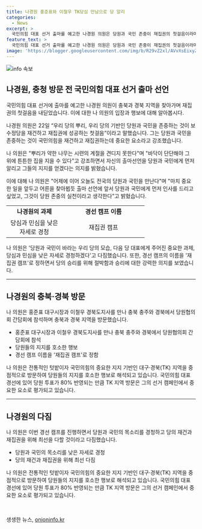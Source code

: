 ```yaml
---
title: 나경원 홍준표와 이철우 TK당심 만남으로 당 알리
categories:
  - News
excerpt: >
  국민의힘 대표 선거 출마를 예고한 나경원 의원은 당원과 국민 존중이 재집권의 첫걸음이라며 출마 의지를 공언했다. 뿌리가 약한 나무는 시련을 견주지 못한다며 당원과 국민을 만나는 행보를 이어가며 재집권을 호소하고 있는 것으로 보인다. 국민의힘 대표 경선에서는 당원 투표가 80% 반영되며, 당원과 국민 존중을 강조하고 경청 약속을 했다. 경선 캠프 이름을 재집권으로 정하며 승리에 힘을 실어주고 있다.
feature_text: >
  국민의힘 대표 선거 출마를 예고한 나경원 의원은 당원과 국민 존중이 재집권의 첫걸음이라며 출마 의지를 공언했다. 뿌리가 약한 나무는 시련을 견주지 못한다며 당원과 국민을 만나는 행보를 이어가며 재집권을 호소하고 있는 것으로 보인다. 국민의힘 대표 경선에서는 당원 투표가 80% 반영되며, 당원과 국민 존중을 강조하고 경청 약속을 했다. 경선 캠프 이름을 재집권으로 정하며 승리에 힘을 실어주고 있다.
image: 'https://blogger.googleusercontent.com/img/b/R29vZ2xl/AVvXsEixyZcFfHzMRdzZMjFBmAUKJYCLCGyLL1o632UiGVXcaFdKo_bkvkuCioo0uUKlGfBVcT3P84aROyZIXSBEx3Aw5nCQ3pTgDom1WDC4m8eifvWiAmWEEVb4x6G_l8C0QH225ldMjyaFvpxGEBGNO37VmDTDMHGhJPq73UglMfDca1-0aw/s1600/blogspot.png'
---
```


<p><img src="https://blogger.googleusercontent.com/img/b/R29vZ2xl/AVvXsEixyZcFfHzMRdzZMjFBmAUKJYCLCGyLL1o632UiGVXcaFdKo_bkvkuCioo0uUKlGfBVcT3P84aROyZIXSBEx3Aw5nCQ3pTgDom1WDC4m8eifvWiAmWEEVb4x6G_l8C0QH225ldMjyaFvpxGEBGNO37VmDTDMHGhJPq73UglMfDca1-0aw/s1600/blogspot.png" alt="info 속보" /></p>

<h2 data-ke-size="size26">나경원, 충청 방문 전 국민의힘 대표 선거 출마 선언</h2>

<p>국민의힘 대표 선거에 출마를 예고한 나경원 의원이 충북과 경북 지역을 찾아가며 재집권의 첫걸음을 내딛었습니다. 이에 대한 나 의원의 입장과 행보에 대해 알아봅시다.</p>

<p data-ke-size="size16">나경원 의원은 22일 “우리 당의 뿌리, 우리 당의 기반인 당원과 국민을 존중하는 것이 보수정당을 재건하고 재집권에 성공하는 첫걸음”이라고 말했습니다. 그는 당원과 국민을 존중하는 것이 국민의힘을 재건하고 재집권하는데 중요한 요소라고 강조했습니다.</p>

<p data-ke-size="size16">나 의원은 "뿌리가 약한 나무는 시련의 계절을 견디지 못한다"며 "바닥이 단단해야 그 위에 튼튼한 집을 지을 수 있다"고 강조하면서 자신의 출마선언을 당원과 국민에게 먼저 알리고 그들의 지지를 얻겠다는 의지를 밝혔습니다.</p>

<p data-ke-size="size16">이에 대해 나 의원은 "어제에 이어 오늘도 전국의 당원과 국민을 만난다"며 "마치 중요한 일을 앞두고 어른을 찾아뵙듯 출마 선언에 앞서 당원과 국민에게 먼저 인사를 드리고 싶었고, 그것이 당원 존중의 실천이라고 생각한다"고 밝혔습니다.</p>

<table>
  <colgroup>
  <col width="149">
  <col width="219">
  </colgroup>
  <tbody>
    <tr>
      <td style="text-align: center; height: 17px;"><b>나경원의 과제</b></td>
      <td style="text-align: center; height: 17px;"><b>경선 캠프 이름</b></td>
    </tr>
    <tr>
      <td style="text-align: center; height: 17px;">당심과 민심을 낮은 자세로 경청</td>
      <td style="text-align: center; height: 17px;">재집권 캠프</td>
    </tr>
  </tbody>
</table>

<p data-ke-size="size16">나 의원은 '당원과 국민이 바라는 우리 당의 모습, 다음 당 대표에게 주어진 중요한 과제, 당심과 민심을 낮은 자세로 경청하겠다'고 다짐했습니다. 또한, 경선 캠프의 이름을 '재집권 캠프'로 정하면서 당의 승리를 위해 절박함과 승리에 대한 강력한 의지를 보였습니다.</p>

<hr>

<h2 data-ke-size="size26">나경원의 충북·경북 방문</h2>

<p>나 의원은 홍준표 대구시장과 이철우 경북도지사를 만나 충북 충주와 경북에서 당원협의회 간담회에 참석하며 충북과 경북 지역을 방문했습니다.</p>

<ul>
  <li>홍준표 대구시장과 이철우 경북도지사를 만나 충북 충주와 경북에서 당원협의회 간담회에 참석</li>
  <li>당원들의 지지를 호소한 행보</li>
  <li>경선 캠프 이름을 '재집권 캠프'로 정함</li>
</ul>

<p data-ke-size="size16">나 의원은 전통적인 텃밭이자 국민의힘의 중요한 지지 기반인 대구·경북(TK) 지역을 중점적으로 방문하여 당원들의 지지를 호소한 행보로 해석되고 있습니다. 국민의힘 대표 경선에 있어 당원 투표가 80% 반영되는 만큼 TK 지역 방문은 그의 선거 캠페인에서 중요한 요소로 평가되고 있습니다.</p>

<hr>

<h2 data-ke-size="size26">나경원의 다짐</h2>

<p>나 의원은 이번 경선 캠프를 진행하면서 당원과 국민의 목소리를 경청하고 당의 재건과 재집권을 위해 최선을 다할 것이라고 다짐했습니다.</p>

<ul>
  <li>당원과 국민의 목소리를 낮은 자세로 경청</li>
  <li>당의 재건과 재집권을 위해 최선 다짐</li>
</ul>

<p data-ke-size="size16">나 의원은 전통적인 텃밭이자 국민의힘의 중요한 지지 기반인 대구·경북(TK) 지역을 중점적으로 방문하여 당원들의 지지를 호소한 행보로 해석되고 있습니다. 국민의힘 대표 경선에 있어 당원 투표가 80% 반영되는 만큼 TK 지역 방문은 그의 선거 캠페인에서 중요한 요소로 평가되고 있습니다.</p>

<p data-ke-size="size16">&nbsp;</p>
생생한 뉴스, <a href="https://onioninfo.kr" rel="dofollow">onioninfo.kr</a>


